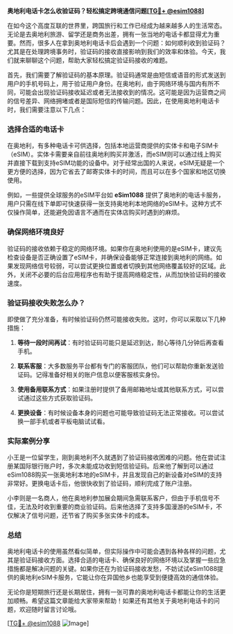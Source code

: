**奥地利电话卡怎么收验证码？轻松搞定跨境通信问题[[TG💪+ @esim1088](https://t.me/s/esim1088)]**

在如今这个高度互联的世界里，跨国旅行和工作已经成为越来越多人的生活常态。无论是去奥地利旅游、留学还是商务出差，拥有一张当地的电话卡都显得尤为重要。然而，很多人在拿到奥地利电话卡后会遇到一个问题：如何顺利收到验证码？尤其是在处理跨境事务时，验证码的接收直接影响到我们的效率和体验。今天，我们就来聊聊这个问题，帮助大家轻松搞定验证码接收的难题。

首先，我们需要了解验证码的基本原理。验证码通常是由短信或语音的形式发送到用户的手机号码上，用于验证用户身份。在奥地利，由于网络环境与国内有所不同，可能会出现验证码接收延迟或者无法接收到的情况。这可能是因为运营商之间的信号差异、网络拥堵或者是国际短信的传输问题。因此，在使用奥地利电话卡时，我们需要注意以下几点：

### 选择合适的电话卡

在奥地利，有多种电话卡可供选择，包括本地运营商提供的实体卡和电子SIM卡（eSIM）。实体卡需要亲自前往奥地利购买并激活，而eSIM则可以通过线上购买并直接下载到支持eSIM功能的设备中。对于经常出国的人来说，eSIM无疑是一个更方便的选择，因为它省去了邮寄实体卡的时间，而且可以在多个国家和地区切换使用。

例如，一些提供全球服务的eSIM平台如 **eSim1088** 提供了奥地利的电话卡服务，用户只需在线下单即可快速获得一张支持奥地利本地网络的eSIM卡。这种方式不仅操作简单，还能避免因语言不通而在实体店购买时遇到的麻烦。

### 确保网络环境良好

验证码的接收依赖于稳定的网络环境。如果你在奥地利使用的是eSIM卡，建议先检查设备是否正确设置了eSIM卡，并确保设备能够正常连接到奥地利的网络。如果发现网络信号较弱，可以尝试更换位置或者切换到其他网络覆盖较好的区域。此外，关闭不必要的后台应用程序也有助于提高网络稳定性，从而加快验证码的接收速度。

### 验证码接收失败怎么办？

即使做了充分准备，有时候验证码仍然可能接收失败。这时，你可以采取以下几种措施：

1. **等待一段时间再试**：有时验证码可能只是延迟到达，耐心等待几分钟后再查看手机。
   
2. **联系客服**：大多数服务平台都有专门的客服团队，他们可以帮助你重新发送验证码。记得准备好相关的账户信息以便客服核实身份。

3. **使用备用联系方式**：如果注册时提供了备用邮箱地址或其他联系方式，可以尝试通过这些方式获取验证码。

4. **更换设备**：有时候设备本身的问题也可能导致验证码无法正常接收。可以尝试换一部手机或者平板电脑试试看。

### 实际案例分享

小王是一位留学生，刚到奥地利不久就遇到了验证码接收困难的问题。他在尝试注册某国际银行账户时，多次未能成功收到短信验证码。后来他了解到可以通过eSim1088购买一张奥地利本地的eSIM卡，并且发现自己的新设备对eSIM的支持非常好。更换电话卡后，他很快收到了验证码，顺利完成了账户注册。

小李则是一名商人，他在奥地利参加展会期间急需联系客户，但由于手机信号不佳，无法及时收到重要的商业验证码。后来他选择了支持多国漫游的eSIM卡，不仅解决了信号问题，还节省了购买多张实体卡的成本。

### 总结

奥地利电话卡的使用虽然看似简单，但实际操作中可能会遇到各种各样的问题，尤其是验证码接收方面。选择合适的电话卡、确保良好的网络环境以及掌握一些应急措施都是解决问题的关键。如果你还在为验证码接收发愁，不妨试试eSim1088提供的奥地利eSIM卡服务，它能让你在异国他乡也能享受到便捷高效的通信体验。

无论你是短期旅行还是长期居住，拥有一张可靠的奥地利电话卡都能让你的生活更加顺畅。希望这篇文章能给大家带来帮助！如果还有其他关于奥地利电话卡的问题，欢迎随时留言讨论哦。

[[TG💪+ @esim1088](https://t.me/s/esim1088) ![Image](https://i.postimg.cc/4NQfJmqS/Snipaste-2025-05-13-00-14-12.png)]
